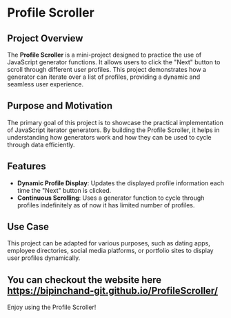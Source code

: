 # Profile Scroller

## Project Overview

The **Profile Scroller** is a mini-project designed to practice the use of JavaScript generator functions. It allows users to click the "Next" button to scroll through different user profiles. This project demonstrates how a generator can iterate over a list of profiles, providing a dynamic and seamless user experience.

## Purpose and Motivation

The primary goal of this project is to showcase the practical implementation of JavaScript iterator generators. By building the Profile Scroller, it helps in understanding how generators work and how they can be used to cycle through data efficiently.

## Features

- **Dynamic Profile Display**: Updates the displayed profile information each time the "Next" button is clicked.
- **Continuous Scrolling**: Uses a generator function to cycle through profiles indefinitely as of now it has limited number of profiles.

## Use Case

This project can be adapted for various purposes, such as dating apps, employee directories, social media platforms, or portfolio sites to display user profiles dynamically.

## You can checkout the website here https://bipinchand-git.github.io/ProfileScroller/
Enjoy using the Profile Scroller!
